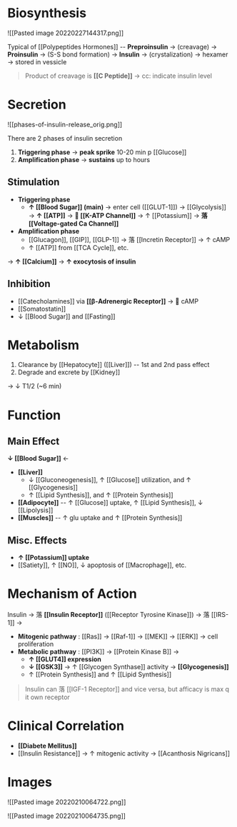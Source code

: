 # Biosynthesis

![[Pasted image 20220227144317.png]]

Typical of [[Polypeptides Hormones]] -- **Preproinsulin** → (creavage) → **Proinsulin** → (S-S bond formation) → **Insulin** → (crystalization) → hexamer → stored in vessicle

> Product of creavage is **[[C Peptide]]** -> cc: indicate insulin level

# Secretion

![[phases-of-insulin-release_orig.png]]

There are 2 phases of insulin secretion
1. **Triggering phase** → **peak sprike** 10-20 min p [[Glucose]]
2. **Amplification phase** → **sustains** up to hours

## Stimulation
- **Triggering phase**
	- **↑ [[Blood Sugar]] (main)** → enter cell ([[GLUT-1]]) → [[Glycolysis]] → **↑ [[ATP]]** → ** [[K-ATP Channel]]** → ↑ [[Potassium]] → **落 [[Voltage-gated Ca Channel]]** 
- **Amplification phase**
	- [[Glucagon]], [[GIP]], [[GLP-1]] → 落 [[Incretin Receptor]] → ↑ cAMP 
	- ↑ [[ATP]] from [[TCA Cycle]], etc.

→ **↑ [[Calcium]]** → **↑ exocytosis of insulin**

## Inhibition
- [[Catecholamines]] via **[[β-Adrenergic Receptor]]** →  cAMP
- [[Somatostatin]]
- ↓ [[Blood Sugar]] and [[Fasting]]

# Metabolism
1. Clearance by [[Hepatocyte]] ([[Liver]]) -- 1st and 2nd pass effect
2. Degrade and excrete by [[Kidney]]

→ ↓ T1/2 (~6 min)

# Function
## Main Effect
**↓ [[Blood Sugar]]** ←
- **[[Liver]]**
	- ↓ [[Gluconeogenesis]], ↑ [[Glucose]] utilization, and ↑ [[Glycogenesis]]
	- ↑ [[Lipid Synthesis]], and ↑ [[Protein Synthesis]]
- **[[Adipocyte]]** -- ↑ [[Glucose]] uptake, ↑ [[Lipid Synthesis]], ↓ [[Lipolysis]]
- **[[Muscles]]** -- ↑ glu uptake and ↑ [[Protein Synthesis]]

## Misc. Effects
- **↑ [[Potassium]] uptake**
- [[Satiety]], ↑ [[NO]], ↓ apoptosis of [[Macrophage]], etc.

# Mechanism of Action
Insulin → 落 **[[Insulin Receptor]]** ([[Receptor Tyrosine Kinase]]) → 落 [[IRS-1]] →
- **Mitogenic pathway** : [[Ras]] → [[Raf-1]] → [[MEK]] → [[ERK]] → cell proliferation
- **Metabolic pathway** : [[PI3K]] → [[Protein Kinase B]] → 
	- **↑ [[GLUT4]] expression** 
	- **↓ [[GSK3]]** → ↑ [[Glycogen Synthase]] activity → **[[Glycogenesis]]**
	- ↑ [[Protein Synthesis]] and ↑ [[Lipid Synthesis]]

> Insulin can 落 [[IGF-1 Receptor]] and vice versa, but afficacy is max q it own receptor

# Clinical Correlation
- **[[Diabete Mellitus]]**
- [[Insulin Resistance]] → ↑ mitogenic activity → [[Acanthosis Nigricans]]

# Images

![[Pasted image 20220210064722.png]]

![[Pasted image 20220210064735.png]]
